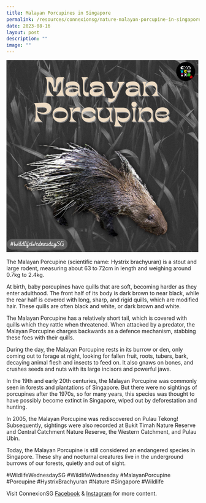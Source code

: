 ```yaml
---
title: Malayan Porcupines in Singapore
permalink: /resources/connexionsg/nature-malayan-porcupine-in-singapore/
date: 2023-08-16
layout: post
description: ""
image: ""
---
```

![](/images/connexionsg/2023/porcupine%20ig.PNG)

The Malayan Porcupine (scientific name: Hystrix brachyuran) is a stout and large rodent, measuring about 63 to 72cm in length and weighing around 0.7kg to 2.4kg.

At birth, baby porcupines have quills that are soft, becoming harder as they enter adulthood. The front half of its body is dark brown to near black, while the rear half is covered with long, sharp, and rigid quills, which are modified hair. These quills are often black and white, or dark brown and white.

The Malayan Porcupine has a relatively short tail, which is covered with quills which they rattle when threatened. When attacked by a predator, the Malayan Porcupine charges backwards as a defence mechanism, stabbing these foes with their quills.

During the day, the Malayan Porcupine rests in its burrow or den, only coming out to forage at night, looking for fallen fruit, roots, tubers, bark, decaying animal flesh and insects to feed on. It also gnaws on bones, and crushes seeds and nuts with its large incisors and powerful jaws.

In the 19th and early 20th centuries, the Malayan Porcupine was commonly seen in forests and plantations of Singapore. But there were no sightings of porcupines after the 1970s, so for many years, this species was thought to have possibly become extinct in Singapore, wiped out by deforestation and hunting.

In 2005, the Malayan Porcupine was rediscovered on Pulau Tekong! Subsequently, sightings were also recorded at Bukit Timah Nature Reserve and Central Catchment Nature Reserve, the Western Catchment, and Pulau Ubin.

Today, the Malayan Porcupine is still considered an endangered species in Singapore. These shy and nocturnal creatures live in the underground burrows of our forests, quietly and out of sight.

#WildlifeWednesdaySG #WildlifeWednesday #MalayanPorcupine #Porcupine #HystrixBrachyuran #Nature #Singapore #Wildlife


Visit ConnexionSG <a target="_blank" href="https://www.facebook.com/ConnexionSG">Facebook</a> &amp; <a target="_blank" href="https://www.instagram.com/connexionsg/">Instagram</a> for more content.